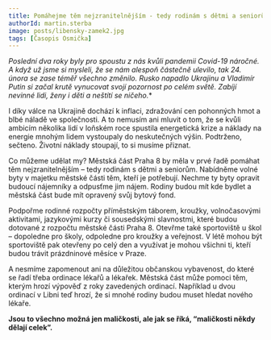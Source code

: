 ```yaml
---
title: Pomáhejme těm nejzranitelnějším - tedy rodinám s dětmi a seniorům 
authorId: martin.sterba
image: posts/libensky-zamek2.jpg
tags: [Časopis Osmička]
---
```


*Poslední dva roky byly pro spoustu z nás kvůli pandemii Covid-19 náročné. A když už jsme si mysleli, že se nám alespoň částečně ulevilo, tak 24. února se zase téměř všechno změnilo. Rusko napadlo Ukrajinu a Vladimír Putin si začal krutě vynucovat svojí pozornost po celém světě. Zabíjí nevinné lidi, ženy i děti a neštítí se ničeho.**

I díky válce na Ukrajině dochází k inflaci, zdražování cen pohonných hmot a blbé náladě ve společnosti. A to nemusím ani mluvit o tom, že se kvůli ambicím několika lidí v loňském roce spustila energetická krize a náklady na energie mnohým lidem vystoupaly do neskutečných výšin. Podtrženo, sečteno. Životní náklady stoupají, to si musíme přiznat.

Co můžeme udělat my? Městská část Praha 8 by měla v prvé řadě pomáhat těm nejzranitelnějším – tedy rodinám s dětmi a seniorům. Nabídněme volné byty v majetku městské části těm, kteří je potřebují. Nechme ty byty opravit budoucí nájemníky a odpusťme jim nájem. Rodiny budou mít kde bydlet a městská část bude mít opravený svůj bytový fond. 

Podpořme rodinné rozpočty příměstským táborem, kroužky, volnočasovými aktivitami, jazykovými kurzy či sousedskými slavnostmi, které budou dotované z rozpočtu městské části Praha 8. Otevřme také sportoviště u škol – dopoledne pro školy, odpoledne pro kroužky a veřejnost. V létě mohou být sportoviště pak otevřeny po celý den a využívat je mohou všichni ti, kteří budou trávit prázdninové měsíce v Praze. 

A nesmíme zapomenout ani na důležitou občanskou vybavenost, do které se řadí třeba ordinace lékařů a lékařek. Městská část může pomoci těm, kterým hrozí výpověď z roky zavedených ordinací. Například u dvou ordinací v Libni teď hrozí, že si mnohé rodiny budou muset hledat nového lékaře. 

**Jsou to všechno možná jen maličkosti, ale jak se říká, “maličkosti někdy dělají celek”.**
